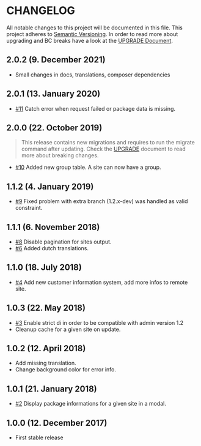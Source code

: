 # CHANGELOG

All notable changes to this project will be documented in this file. This project adheres to [Semantic Versioning](http://semver.org/).
In order to read more about upgrading and BC breaks have a look at the [UPGRADE Document](UPGRADE.md).

## 2.0.2 (9. December 2021)

+ Small changes in docs, translations, composer dependencies

## 2.0.1 (13. January 2020)

+ [#11](https://github.com/luyadev/luya-module-remoteadmin/issues/11) Catch error when request failed or package data is missing.

## 2.0.0 (22. October 2019)

> This release contains new migrations and requires to run the migrate command after updating. Check the [UPGRADE](UPGRADE.md) document to read more about breaking changes.

+ [#10](https://github.com/luyadev/luya-module-remoteadmin/issues/10) Added new group table. A site can now have a group.

## 1.1.2 (4. January 2019)

+ [#9](https://github.com/luyadev/luya-module-remoteadmin/issues/9) Fixed problem with extra branch (1.2.x-dev) was handled as valid constraint.

## 1.1.1 (6. November 2018)

+ [#8](https://github.com/luyadev/luya-module-remoteadmin/issues/8) Disable pagination for sites output.
+ [#6](https://github.com/luyadev/luya-module-remoteadmin/pull/6) Added dutch translations.

## 1.1.0 (18. July 2018)

+ [#4](https://github.com/luyadev/luya-module-remoteadmin/issues/4) Add new customer information system, add more infos to remote site.

## 1.0.3 (22. May 2018)

+ [#3](https://github.com/luyadev/luya-module-remoteadmin/issues/3) Enable strict di in order to be compatible with admin version 1.2
+ Cleanup cache for a given site on update.

## 1.0.2 (12. April 2018)

+ Add missing translation.
+ Change background color for error info.

## 1.0.1 (21. January 2018)

+ [#2](https://github.com/luyadev/luya-module-remoteadmin/issues/2) Display package informations for a given site in a modal.

## 1.0.0 (12. December 2017)

+ First stable release
